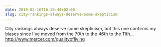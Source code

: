 ```yaml
---
date: 2019-05-16T16:30:44+02:00
slug: city-rankings-always-deserve-some-skepticism
---
```

City rankings always deserve some skepticism, but this one confirms my biases since I've moved from the 70th to the 46th to the 11th…
 http://www.mercer.com/qualityofliving


